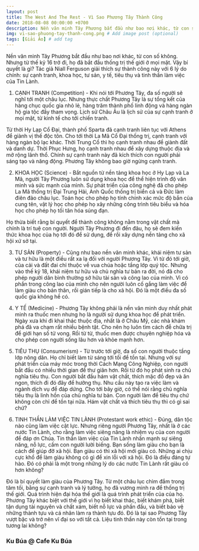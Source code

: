 ```yaml
---
layout: post
title: The West And The Rest - Vì Sao Phương Tây Thành Công
date: 2018-08-08 00:00:00 +0700
description: Nền văn minh Tây Phương bắt đầu như bao nơi khác, từ con số không. Nhưng từ thế kỷ 16 trở đi, họ đã bắt đầu thống trị thế giới ở mọi mặt. Vậy bí quyết là gì? # Add post description (optional)
img: vi-sao-phuong-tay-thanh-cong.png # Add image post (optional)
tags: [Giải Ảo] # add tag
---
```


Nền văn minh Tây Phương bắt đầu như bao nơi khác, từ con số không. Nhưng từ thế kỷ 16 trở đi, họ đã bắt đầu thống trị thế giới ở mọi mặt. Vậy bí quyết là gì? Tác giả Niall Ferguson giải thích sự thành công này với 6 lý do chính: sự cạnh tranh, khoa học, tư sản, y tế, tiêu thụ và tinh thần làm việc của Tin Lành.


1) CẠNH TRANH (Competition) - Khi nói tới Phương Tây, đa số người sẽ nghĩ tới một châu lục. Nhưng thực chất Phương Tây là sự tổng kết của hàng chục quốc gia nhỏ lẻ, hàng trăm thành phố linh động và hàng ngàn hộ gia tộc đầy tham vọng. Lịch sử Châu Âu là lịch sử của sự cạnh tranh ở mọi mặt, từ kinh tế cho tới chiến tranh.

Từ thời Hy Lạp Cổ Đại, thành phố Sparta đã cạnh tranh liên tục với Athens để giành vị thế độc tôn. Cho tới thời La Mã Cổ Đại thống trị, cạnh tranh với hàng ngàn bộ lạc khác. Thời Trung Cổ thì họ cạnh tranh nhau để giành đất và danh dự. Thời Phục Hưng, họ cạnh tranh nhau để xây dựng thuộc địa và mở rộng lãnh thổ. Chính sự cạnh tranh này đã kích thích con người phải sáng tạo và năng động. Phương Tây không bao giờ ngừng cạnh tranh.

2) KHOA HỌC (Science) - Bắt nguồn từ nền tảng khoa học ở Hy Lạp và La Mã, người Tây Phương luôn sử dụng khoa học để thể hiện trình độ văn minh và sức mạnh của mình. Sự phát triển của công nghệ đã cho phép La Mã thống trị Đại Trung Hải, Anh Quốc thống trị biển cả và Đức làm điên đảo châu lục. Toán học cho phép họ tính chính xác mức độ bắn của cung tên, vật lý học cho phép họ xây những công trình tiêu biểu và hóa học cho phép họ tối tân hóa súng đạn.

Họ thừa biết rằng bí quyết để thành công không nằm trong vật chất mà chính là trí tuệ con người. Người Tây Phương đi đến đâu, họ sẽ đem kiến thức khoa học của họ tới đó để sử dụng, để rồi xây dựng nền tảng cho xã hội xứ sở tại.

3) TƯ SẢN (Property) - Cũng như bao nền văn minh khác, khái niệm tư sản và tư hữu là một điều rất xa lạ đối với người Phương Tây. Vì từ đó tới giờ, của cải và đất đai chỉ thuộc về vua chúa hoặc tầng lớp quý tộc. Nhưng vào thế kỷ 18, khái niệm tư hữu và chủ nghĩa tư bản ra đời, nó đã cho phép người dân bình thường sở hữu tài sản và công lao của mình. Vì có phần trong công lao của mình cho nên người luôn cố gắng làm việc để làm giàu cho bản thân, rồi gián tiếp là cho xã hội. Đó là một điều đa số quốc gia không hề có.

4) Y TẾ (Medicine) - Phương Tây không phải là nền văn minh duy nhất phát minh ra thuốc men nhưng họ là người sử dụng khoa học để phát triển. Ngày xưa khi đi khai thác thuộc địa, nhất là ở Châu Mỹ, các nhà khám phá đã va chạm rất nhiều bệnh tật. Cho nên họ luôn tìm cách đễ chữa trị để giới hạn số tử vong. Rồi từ từ, thuốc men được chuyên nghiệp hóa và cho phép con người sống lâu hơn và khỏe mạnh hơn.

5) TIÊU THỤ (Consumerism) - Từ trước tới giờ, đa số con người thuộc tầng lớp nông dân. Họ chỉ biết làm từ sáng tới tối để tồn tại. Nhưng với sự phát triển của máy móc trong thời Cách Mạng Công Nghiệp, con người bắt đầu có nhiều thời gian để thư giãn hơn. Rồi từ đó họ phát sinh ra chủ nghĩa tiêu thụ. Con người bắt đầu hám vật chất, thích mặc đồ đẹp và ăn ngon, thích đi đó đây để hưởng thụ. Nhu cầu này tạo ra việc làm và ngành dịch vụ để đáp dứng. Cho tới bây giờ, có thể nói rằng chủ nghĩa tiêu thụ là linh hồn của chủ nghĩa tư bản. Con người làm để tiêu thụ chứ không còn chỉ để tồn tại nữa. Hám vật chất và thích tiêu thụ thì có gì sai chứ?

6) TINH THẦN LÀM VIỆC TIN LÀNH (Protestant work ethic) - Đúng, dân tộc nào cũng làm việc cật lực. Nhưng riêng người Phương Tây, nhất là ở các nước Tin Lành, cho rằng làm việc siêng năng là nhiệm vụ của con người để đáp ơn Chúa. Tin thần làm việc của Tin Lành nhấn mạnh sự siêng năng, nỗ lực, cấm con người lười biếng. Bạn sống làm giàu cho bạn là cách để giúp đỡ xã hội. Bạn giàu có thì xã hội mới giàu có. Những ai chịu cực khổ để làm giàu không có gì để xin lỗi với xã hội. Đó là điều đáng tự hào. Đó có phải là một trong những lý do các nước Tin Lành rất giàu có hơn không?


Đó là bí quyết làm giàu của Phương Tây. Từ một châu lục chìm đắm trong tăm tối, bằng sự cạnh tranh và lý tưởng, họ đã vương minh ra để thống trị thế giới. Quá trình hiện đại hóa thế giới là quá trình phát triển của của họ. Phương Tây khác biệt với thế giới vì họ biết khai thác, biết khám phá, biết tận dụng tài nguyên và chất xám, biết nỗ lực và phấn đấu, và biết bảo vệ những thành tựu và cá nhân làm ra thành tựu đó. Đó là tại sao Phương Tây vượt bậc và trở nên vĩ đại so với tất cả. Liệu tinh thần này còn tồn tại trong tương lai không?

### Ku Búa @ Cafe Ku Búa